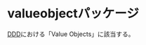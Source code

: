 # valueobjectパッケージ



[DDD](http://domainlanguage.com/wp-content/uploads/2016/05/DDD_Reference_2015-03.pdf)における「Value Objects」に該当する。
